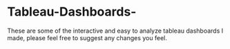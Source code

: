 # Tableau-Dashboards-
These are some of  the interactive and easy to analyze tableau dashboards I made, please feel free to suggest any changes you feel.
